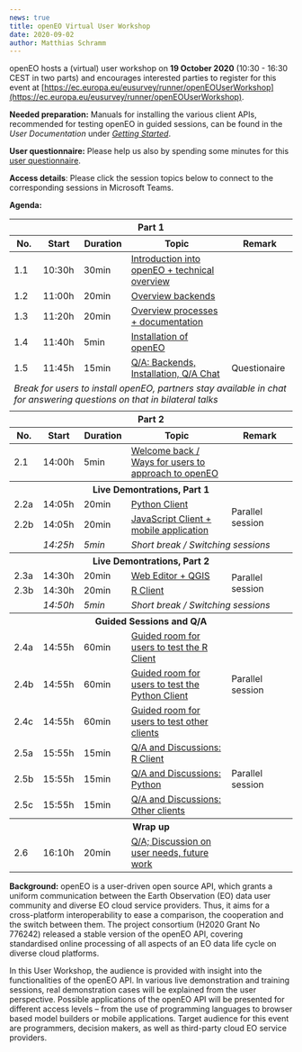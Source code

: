 ```yaml
---
news: true
title: openEO Virtual User Workshop
date: 2020-09-02
author: Matthias Schramm
---
```


openEO hosts a (virtual) user workshop on **19 October 2020** (10:30 - 16:30 CEST in two parts) and encourages interested parties to register for this event at [https://ec.europa.eu/eusurvey/runner/openEOUserWorkshop](https://ec.europa.eu/eusurvey/runner/openEOUserWorkshop).

**Needed preparation:** Manuals for installing the various client APIs, recommended for testing openEO in guided sessions, can be found in the *User Documentation* under *[Getting Started](/documentation/1.0/getting-started.md)*.

**User questionnaire:** Please help us also by spending some minutes for this [user questionnaire](https://ec.europa.eu/eusurvey/runner/OpenEOFinalUserWorkshop).

**Access details**: Please click the session topics below to connect to the corresponding sessions in Microsoft Teams.

**Agenda:**

<table>
  <thead>
    <tr>
      <th colspan=5>Part 1</th>
    </tr>
    <tr>
      <th>No.</th>
      <th>Start</th>
      <th>Duration</th>
      <th>Topic</th>
      <th>Remark</th>
    </tr>
  </thead>
  <tbody>
    <tr>
      <td>1.1</td>
      <td>10:30h</td>
      <td>30min</td>
      <td><a href="https://bit.ly/3lLblSX" target="_blank">Introduction into openEO + technical overview</a></td>
      <td> </td>
    </tr>
    <tr>
      <td>1.2</td>
      <td>11:00h</td>
      <td>20min</td>
      <td><a href="https://bit.ly/3lLblSX" target="_blank">Overview backends</a></td>
      <td> </td>
    </tr>
    <tr>
      <td>1.3</td>
      <td>11:20h</td>
      <td>20min</td>
      <td><a href="https://bit.ly/3lLblSX" target="_blank">Overview processes + documentation</a></td>
      <td> </td>
    </tr>
    <tr>
      <td>1.4</td>
      <td>11:40h</td>
      <td>5min</td>
      <td><a href="https://bit.ly/3lLblSX" target="_blank">Installation of openEO</a></td>
      <td> </td>
    </tr>
    <tr>
      <td>1.5</td>
      <td>11:45h</td>
      <td>15min</td>
      <td><a href="https://bit.ly/3lLblSX" target="_blank">Q/A: Backends, Installation, Q/A Chat</a></td>
      <td>Questionaire</td>
    </tr>
    <tr>
      <td colspan=5><i>Break for users to install openEO, partners stay available in chat for answering questions on that in bilateral talks</i></td>
    </tr>
    <tr>
      <td colspan=5> </td>
    </tr>
  </tbody>
  <thead>
    <tr>
      <th colspan=5>Part 2</th>
    </tr>
    <tr>
      <th>No.</th>
      <th>Start</th>
      <th>Duration</th>
      <th>Topic</th>
      <th>Remark</th>
    </tr>
  </thead>
  <tbody>
    <tr>
      <td>2.1</td>
      <td>14:00h</td>
      <td>5min</td>
      <td><a href="https://bit.ly/3lLblSX" target="_blank">Welcome back / Ways for users to approach to openEO</a></td>
      <td> </td>
    </tr>
    <tr>
      <th colspan=5>Live Demontrations, Part 1</th>
    </tr>
    <tr>
      <td>2.2a</td>
      <td>14:05h</td>
      <td>20min</td>
      <td><a href="https://bit.ly/3lLblSX" target="_blank">Python Client</a></td>
      <td rowspan=2>Parallel session</td>
    </tr>
    <tr>
      <td>2.2b</td>
      <td>14:05h</td>
      <td>20min</td>
      <td><a href="https://bit.ly/3iWreUB" target="_blank">JavaScript Client + mobile application</a></td>
    </tr>
    <tr>
      <td></td>
      <td><i>14:25h</i></td>
      <td><i>5min</i></td>
      <td colspan=2><i>Short break / Switching sessions</i></td>
    </tr>
    <tr>
      <th colspan=5>Live Demontrations, Part 2</th>
    </tr>
    <tr>
      <td>2.3a</td>
      <td>14:30h</td>
      <td>20min</td>
      <td><a href="https://bit.ly/3lLblSX" target="_blank">Web Editor + QGIS</a></td>
      <td rowspan=2>Parallel session</td>
    </tr>
    <tr>
      <td>2.3b</td>
      <td>14:30h</td>
      <td>20min</td>
      <td><a href="https://bit.ly/3iWreUB" target="_blank">R Client</a></td>
    </tr>
    <tr>
      <td></td>
      <td><i>14:50h</i></td>
      <td><i>5min</i></td>
      <td colspan=2><i>Short break / Switching sessions</i></td>
    </tr>
    <tr>
      <th colspan=5>Guided Sessions and Q/A</th>
    </tr>
    <tr>
      <td>2.4a</td>
      <td>14:55h</td>
      <td>60min</td>
      <td><a href="https://bit.ly/3lLblSX" target="_blank">Guided room for users to test the R Client</a></td>
      <td rowspan=3>Parallel session</td>
    </tr>
    <tr>
      <td>2.4b</td>
      <td>14:55h</td>
      <td>60min</td>
      <td><a href="https://bit.ly/3iWreUB" target="_blank">Guided room for users to test the Python Client</a></td>
    </tr>
    <tr>
      <td>2.4c</td>
      <td>14:55h</td>
      <td>60min</td>
      <td><a href="https://bit.ly/31bt2mH" target="_blank">Guided room for users to test other clients</a></td>
    </tr>
    <tr>
      <td>2.5a</td>
      <td>15:55h</td>
      <td>15min</td>
      <td><a href="https://bit.ly/3lLblSX" target="_blank">Q/A and Discussions: R Client</a></td>
      <td rowspan=3>Parallel session</td>
    </tr>
    <tr>
      <td>2.5b</td>
      <td>15:55h</td>
      <td>15min</td>
      <td><a href="https://bit.ly/3iWreUB" target="_blank">Q/A and Discussions: Python</a></td>
    </tr>
    <tr>
      <td>2.5c</td>
      <td>15:55h</td>
      <td>15min</td>
      <td><a href="https://bit.ly/31bt2mH" target="_blank">Q/A and Discussions: Other clients</a></td>
    </tr>
    <tr>
      <th colspan=5>Wrap up</th>
    </tr>
    <tr>
      <td>2.6</td>
      <td>16:10h</td>
      <td>20min</td>
      <td><a href="https://bit.ly/3lLblSX" target="_blank">Q/A; Discussion on user needs, future work</a></td>
      <td> </td>
    </tr>
  </tbody>
</table>

**Background:** openEO is a user-driven open source API, which grants a uniform communication between the Earth Observation (EO) data user community and diverse EO cloud service providers. Thus, it aims for a cross-platform interoperability to ease a comparison, the cooperation and the switch between them. The project consortium (H2020 Grant No 776242) released a stable version of the openEO API, covering standardised online processing of all aspects of an EO data life cycle on diverse cloud platforms.

In this User Workshop, the audience is provided with insight into the functionalities of the openEO API. In various live demonstration and training sessions, real demonstration cases will be explained from the user perspective. Possible applications of the openEO API will be presented for different access levels – from the use of programming languages to browser based model builders or mobile applications. Target audience for this event are programmers, decision makers, as well as third-party cloud EO service providers.
